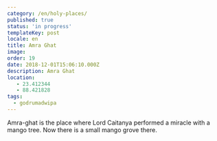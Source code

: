 ```yaml
---
category: /en/holy-places/
published: true
status: 'in progress'
templateKey: post
locale: en
title: Amra Ghat
image:
order: 19
date: 2018-12-01T15:06:10.000Z
description: Amra Ghat
location:
   - 23.412344
   - 88.421828
tags:
  - godrumadwipa
---
```


Amra-ghat is the place where Lord Caitanya performed a miracle with a mango tree. Now there is a small mango grove there.

<tbd locale="en" url="mailto:haribol@mayapur.live"></tbd>
